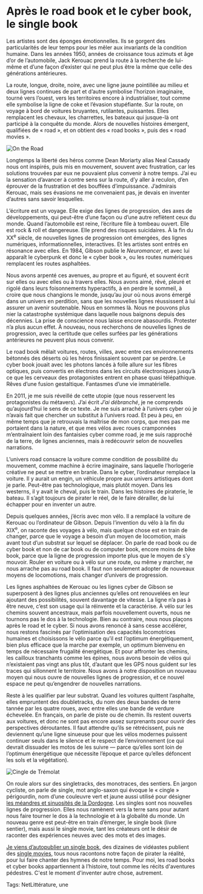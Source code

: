 # Après le road book et le cyber book, le single book

Les artistes sont des éponges émotionnelles. Ils se gorgent des particularités de leur temps pour les mêler aux invariants de la condition humaine. Dans les années 1950, années de croissance tous azimuts et âge d’or de l’automobile, Jack Kerouac prend la route à la recherche de lui-même et d’une façon d’exister qui ne peut plus être la même que celle des générations antérieures.<span id="more-64573"></span>

La route, longue, droite, noire, avec une ligne jaune pointillée au milieu et deux lignes continues de part et d’autre symbolise l’horizon imaginaire, tourné vers l’ouest, vers les territoires encore à industrialiser, tout comme elle symbolise la ligne de coke et l’évasion stupéfiante. Sur la route, on voyage à bord de voitures bruyantes, rutilantes, puissantes. Elles remplacent les chevaux, les charrettes, les bateaux qui jusque-là ont participé à la conquête du monde. Alors de nouvelles histoires émergent, qualifiées de « road », et on obtient des « road books », puis des « road movies ».

![On the Road](https://tcrouzet.com/images_tc/2022/12/ontheroad.jpg)

Longtemps la liberté des héros comme Dean Moriarty alias Neal Cassady nous ont inspirés, puis mis en mouvement, souvent avec frustration, car les solutions trouvées par eux ne pouvaient plus convenir à notre temps. J’ai eu la sensation d’avancer à contre sens sur la route, d’y aller à reculon, d’en éprouver de la frustration et des bouffées d’impuissance. J’admirais Kerouac, mais ses évasions ne me convenaient pas, je devais en inventer d’autres sans savoir lesquelles.

L’écriture est un voyage. Elle exige des lignes de progression, des axes de développements, qui peut-être d’une façon ou d’une autre reflètent ceux du monde. Quand l’automobile est reine, l’écriture file à tombeau ouvert. Elle est rock &amp; roll et dangereuse. Elle prend des risques suicidaires. À la fin du XX<sup>e</sup> siècle, de nouvelles lignes de progression ont émergées, des lignes numériques, informationnelles, interactives. Et les artistes sont entrés en résonance avec elles. En 1984, Gibson publie le *Neuromancer*, et avec lui apparaît le cyberpunk et donc le « cyber book », ou les routes numériques remplacent les routes asphaltées.

Nous avons arpenté ces avenues, au propre et au figuré, et souvent écrit sur elles ou avec elles ou à travers elles. Nous avons aimé, rêvé, pleuré et rigolé dans leurs foisonnements hyperactifs, à en perdre le sommeil, à croire que nous changions le monde, jusqu’au jour où nous avons émergé dans un univers en perdition, sans que les nouvelles lignes réussissent à lui assurer un avenir soutenable. Nous en sommes là. Nous ne pouvons plus nier la catastrophe systémique dans laquelle nous baignons depuis des décennies. La prise de conscience nous laisse encore abasourdis. Protester n’a plus aucun effet. À nouveau, nous recherchons de nouvelles lignes de progression, avec la certitude que celles surfées par les générations antérieures ne peuvent plus nous convenir.

Le road book mêlait voitures, routes, villes, avec entre ces environnements bétonnés des déserts où les héros finissaient souvent par se perdre. Le cyber book jouait avec les photons lancés à folle allure sur les fibres optiques, puis convertis en électrons dans les circuits électroniques jusqu’à ce que les cerveaux des protagonistes entrent en phase quasi télépathique. Rêves d’une fusion gestaltique. Fantasmes d’une vie immatérielle.

En 2011, je me suis réveillé de cette utopie (que nous resservent les protagonistes du métavers). J’ai écrit *J’ai débranché*, je ne comprends qu’aujourd’hui le sens de ce texte. Je me suis arraché à l’univers cyber où je n’avais fait que chercher un substitut à l’univers road. Et peu à peu, en même temps que je retrouvais la maîtrise de mon corps, que mes pas me portaient dans la nature, et que mes vélos avec roues cramponnées m’entraînaient loin des fantaisies cyber comme road, je me suis rapproché de la terre, de lignes anciennes, mais à redécouvrir selon de nouvelles narrations.

L’univers road consacre la voiture comme condition de possibilité du mouvement, comme machine à écrire imaginaire, sans laquelle l’horlogerie créative ne peut se mettre en branle. Dans le cyber, l’ordinateur remplace la voiture. Il y aurait un engin, un véhicule propre aux univers artistiques dont je parle. Peut-être pas technologique, mais plutôt moyen. Dans les westerns, il y avait le cheval, puis le train. Dans les histoires de piraterie, le bateau. Il s’agit toujours de pirater le réel, de le faire dérailler, de lui échapper pour en inventer un autre.

Depuis quelques années, j’écris avec mon vélo. Il a remplacé la voiture de Kerouac ou l’ordinateur de Gibson. Depuis l’invention du vélo à la fin du XIX<sup>e</sup>, on raconte des voyages à vélo, mais quelque chose est en train de changer, parce que le voyage a besoin d’un moyen de locomotion, mais avant tout d’un substrat sur lequel se déplacer. On parle de road book ou de cyber book et non de car book ou de computer book, encore moins de bike book, parce que la ligne de progression importe plus que le moyen de s’y mouvoir. Rouler en voiture ou à vélo sur une route, ou même y marcher, ne nous arrache pas au road book. Il faut non seulement adopter de nouveaux moyens de locomotions, mais changer d’univers de progression.

Les lignes asphaltées de Kerouac ou les lignes cyber de Gibson se superposent à des lignes plus anciennes qu’elles ont renouvelées en leur ajoutant des possibilités, souvent davantage de vitesse. La ligne n’a pas à être neuve, c’est son usage qui la réinvente et la caractérise. À vélo sur les chemins souvent ancestraux, mais parfois nouvellement ouverts, nous ne tournons pas le dos à la technologie. Bien au contraire, nous nous plaçons après le road et le cyber. Si nous avons renoncé à sans cesse accélérer, nous restons fascinés par l’optimisation des capacités locomotrices humaines et choisissons le vélo parce qu’il est l’optimum énergétiquement, bien plus efficace que la marche par exemple, un optimum bienvenu en temps de nécessaire frugalité énergétique. Et pour affronter les chemins, les cailloux tranchants comme les épines, nous avons besoin de vélos qui n’existaient pas vingt ans plus tôt, d’autant que les GPS nous guident sur les traces qui sillonnent le territoire. Nous avons à notre disposition un nouveau moyen qui nous ouvre de nouvelles lignes de progression, et ce nouvel espace ne peut qu’engendrer de nouvelles narrations.

Reste à les qualifier par leur substrat. Quand les voitures quittent l’asphalte, elles empruntent des doubletracks, du nom des deux bandes de terre tannée par les quatre roues, avec entre elles une bande de verdure échevelée. En français, on parle de piste ou de chemin. Ils restent ouverts aux voitures, et donc ne sont pas encore assez surprenants pour ouvrir des perspectives déroutantes. Il faut attendre qu’ils se rétrécissent, puis ne deviennent qu’une ligne sinueuse pour que les vélos modernes puissent continuer seuls dans le silence et le respect de l’environnement (ce qui devrait dissuader les motos de les suivre — parce qu’elles sont loin de l’optimum énergétique que nécessite l’époque et parce qu’elles défoncent les sols et la végétation).

![Cingle de Trémolat ](https://tcrouzet.com/images_tc/2022/12/dordogne.jpg)

On roule alors sur des singletracks, des monotraces, des sentiers. En jargon cycliste, on parle de single, mot anglo-saxon qui évoque le « cingle » périgourdin, nom d’une couleuvre vert et jaune aussi utilisé pour désigner [les méandres et sinuosités de la Dordogne](https://atlas-paysages.dordogne.fr/spip.php?article107). Les singles sont nos nouvelles lignes de progression. Elles nous ramènent vers la terre sans pour autant nous faire tourner le dos à la technologie et à la globalité du monde. Un nouveau genre est peut-être en train d’émerger, le single book (livre sentier), mais aussi le single movie, tant les créateurs ont le désir de raconter des expériences neuves avec des mots et des images.

[Je viens d’autopublier un single book](https://tcrouzet.com/cyclotrope/), des dizaines de vidéastes publient des [single movies](https://www.youtube.com/results?search_query=bikepacking), tous nous racontons notre façon de pirater la réalité, pour lui faire chanter des hymnes de notre temps. Pour moi, les road books et cyber books appartiennent à l’histoire, tout comme les récits d'aventures pédestres. C'est le moment d'inventer autre chose, autrement.

Tags: NetLittérature, une